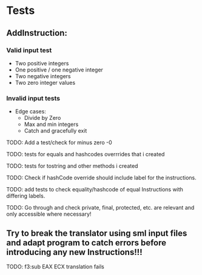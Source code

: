

# Tests

## AddInstruction:
### Valid input test
- Two positive integers
- One positive / one negative integer
- Two negative integers
- Two zero integer values

### Invalid input tests
- Edge cases:
  - Divide by Zero
  - Max and min integers
  - Catch and gracefully exit

TODO: Add a test/check for minus zero -0

TODO: tests for equals and hashcodes overrrides that i created

TODO: tests for tostring and other methods i created

TODO: Check if hashCode override should include label for the instructions.

TODO: add tests to check equality/hashcode of equal Instructions with differing labels.

TODO: Go through and check private, final, protected, etc. are relevant and only accessible where necessary!

## Try to break the translator using sml input files and adapt program to catch errors before introducing any new Instructions!!!
TODO: f3:sub EAX ECX translation fails


